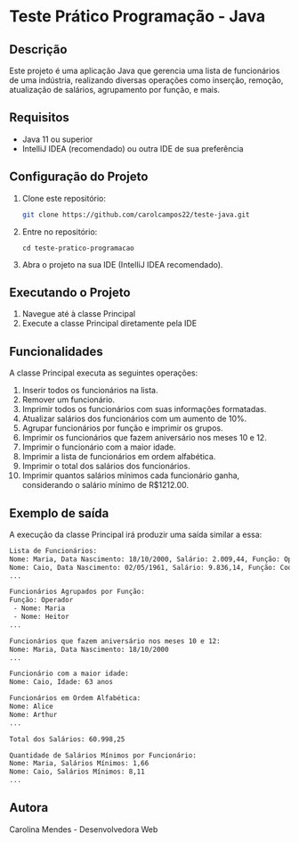 # Teste Prático Programação - Java

## Descrição

Este projeto é uma aplicação Java que gerencia uma lista de funcionários de uma indústria, realizando diversas operações como inserção, remoção, atualização de salários, agrupamento por função, e mais.

## Requisitos

- Java 11 ou superior
- IntelliJ IDEA (recomendado) ou outra IDE de sua preferência

## Configuração do Projeto

1. Clone este repositório:
   ```sh
   git clone https://github.com/carolcampos22/teste-java.git

2. Entre no repositório:

   ``````
   cd teste-pratico-programacao
   ``````

3. Abra o projeto na sua IDE (IntelliJ IDEA recomendado).



## Executando o Projeto

1. Navegue até à classe Principal
2. Execute a classe Principal diretamente pela IDE



## Funcionalidades

A classe Principal executa as seguintes operações:

1. Inserir todos os funcionários na lista.
2. Remover um funcionário.
3. Imprimir todos os funcionários com suas informações formatadas.
4. Atualizar salários dos funcionários com um aumento de 10%.
5. Agrupar funcionários por função e imprimir os grupos.
6. Imprimir os funcionários que fazem aniversário nos meses 10 e 12.
7. Imprimir o funcionário com a maior idade.
8. Imprimir a lista de funcionários em ordem alfabética.
9. Imprimir o total dos salários dos funcionários.
10. Imprimir quantos salários mínimos cada funcionário ganha, considerando o salário mínimo de R$1212.00.



## Exemplo de saída

A execução da classe Principal irá produzir uma saída similar a essa:

```bash
Lista de Funcionários:
Nome: Maria, Data Nascimento: 18/10/2000, Salário: 2.009,44, Função: Operador
Nome: Caio, Data Nascimento: 02/05/1961, Salário: 9.836,14, Função: Coordenador
...

Funcionários Agrupados por Função:
Função: Operador
 - Nome: Maria
 - Nome: Heitor
...

Funcionários que fazem aniversário nos meses 10 e 12:
Nome: Maria, Data Nascimento: 18/10/2000
...

Funcionário com a maior idade:
Nome: Caio, Idade: 63 anos

Funcionários em Ordem Alfabética:
Nome: Alice
Nome: Arthur
...

Total dos Salários: 60.998,25

Quantidade de Salários Mínimos por Funcionário:
Nome: Maria, Salários Mínimos: 1,66
Nome: Caio, Salários Mínimos: 8,11
...

```



## Autora

<p>Carolina Mendes - Desenvolvedora Web</p>
